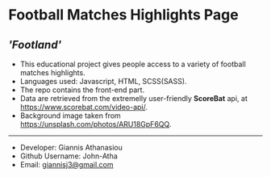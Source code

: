 # Football Matches Highlights Page
## <i>'Footland'</i>
* This educational project gives people access to a variety of football matches highlights.
* Languages used: Javascript, HTML, SCSS(SASS).
* The repo contains the front-end part.
* Data are retrieved from the extremelly user-friendly <b>ScoreBat</b> api, at https://www.scorebat.com/video-api/.
* Background image taken from https://unsplash.com/photos/ARU18GpF6QQ.

- - -
* Developer: Giannis Athanasiou
* Github Username: John-Atha
* Email: giannisj3@gmail.com